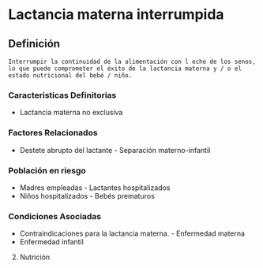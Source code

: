 # Lactancia materna interrumpida
## Definición
	Interrumpir la continuidad de la alimentación con l eche de los senos, lo que puede comprometer el éxito de la lactancia materna y / o el estado nutricional del bebé / niño.

### Caracteristicas Definitorias
- Lactancia materna no exclusiva

### Factores Relacionados
- Destete abrupto del lactante  - Separación materno-infantil

### Población en riesgo
- Madres empleadas  - Lactantes hospitalizados   
- Niños hospitalizados  - Bebés prematuros

### Condiciones Asociadas
- Contraindicaciones para la lactancia materna.  - Enfermedad 
materna   
- Enfermedad infantil   
 
 
 
 
 
 
 
 
 2. Nutrición

